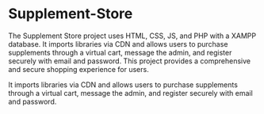 # Supplement-Store
The Supplement Store project uses HTML, CSS, JS, and PHP with a XAMPP database. It imports libraries via CDN and allows users to purchase supplements through a virtual cart, message the admin, and register securely with email and password. This project provides a comprehensive and secure shopping experience for users.




It imports libraries via CDN and allows users to purchase supplements through a virtual cart, message the admin, and register securely with email and password.
